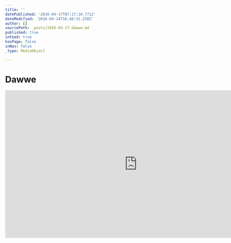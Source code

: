 ```yaml
---
title: ''
datePublished: '2016-04-17T07:17:10.771Z'
dateModified: '2016-04-14T16:48:31.258Z'
author: []
sourcePath: _posts/2016-04-17-dawwe.md
published: true
inFeed: true
hasPage: false
inNav: false
_type: MediaObject

---
```

# Dawwe 

<iframe src="https://cdn.embedly.com/widgets/media.html?src=https%3A%2F%2Fwww.youtube.com%2Fembed%2FMdcuaeYV9oM%3Ffeature%3Doembed&amp;url=https%3A%2F%2Fwww.youtube.com%2Fwatch%3Fv%3DMdcuaeYV9oM&amp;image=https%3A%2F%2Fi.ytimg.com%2Fvi%2FMdcuaeYV9oM%2Fhqdefault.jpg&amp;key=b7d04c9b404c499eba89ee7072e1c4f7&amp;type=text%2Fhtml&amp;schema=youtube" width="854" height="480" scrolling="no" frameborder="0" allowfullscreen="allowfullscreen" style=""></iframe>